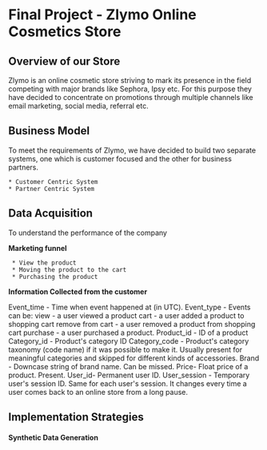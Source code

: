 # Final Project - Zlymo Online Cosmetics Store

<h2> Overview of our Store </h2>

Zlymo is an online cosmetic store striving to mark its presence in the field competing with major brands like Sephora, Ipsy etc. For this purpose they have decided to concentrate on promotions through multiple channels like email marketing, social media, referral etc.

<h2> Business Model </h2> 
  
To meet the requirements of Zlymo, we have decided to build two separate systems, one which is customer focused and the other for business partners.

    * Customer Centric System
    * Partner Centric System

<h2> Data Acquisition </h2>

To understand the performance of the company 

<b> Marketing funnel </b>   

     * View the product
     * Moving the product to the cart
     * Purchasing the product 

<b> Information Collected from the customer </b>

Event_time - Time when event happened at (in UTC).
Event_type - Events can be:
view - a user viewed a product
cart - a user added a product to shopping cart
remove from cart - a user removed a product from shopping cart
purchase - a user purchased a product.
Product_id - ID of a product
Category_id - Product's category ID
Category_code - Product's category taxonomy (code name) if it was possible to make it. Usually present for meaningful categories and skipped for different kinds of accessories.
Brand - Downcase string of brand name. Can be missed.
Price- Float price of a product. Present.
User_id- Permanent user ID.
User_session - Temporary user's session ID. Same for each user's session. It changes every time a user comes back to an online store from a long pause.

<h2> Implementation Strategies </h2>

<h4> Synthetic Data Generation </h4>






